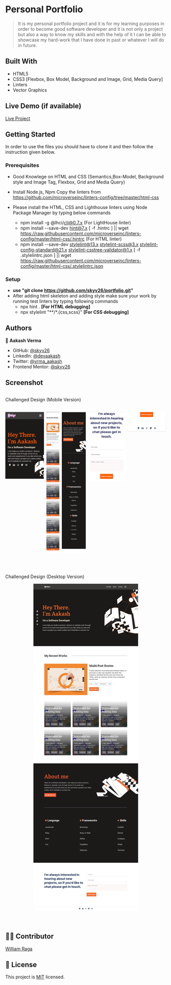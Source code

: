# Personal Portfolio

> It is my personal portfolio project and it is for my learning purposes in order to become good software developer and it is not only a project but also a way to know my skills and with the help of it I can be able to showcase my hard-work that I have done in past or whatever I will do in future.


## Built With

- HTML5
- CSS3 [Flexbox, Box Model, Background and Image, Grid, Media Query]
- Linters
- Vector Graphics


## Live Demo (if available)

[Live Project](https://skyv26.github.io/portfolio/)


## Getting Started

In order to use the files you should have to clone it and then follow the instruction given below.

### Prerequisites
 - Good Knowlege on HTML and CSS (Semantics,Box-Model, Background style and Image Tag, Flexbox, Grid and Media Query)
 - Install Node.js, Npm Copy the linters from https://github.com/microverseinc/linters-config/tree/master/html-css
 - Please install the HTML, CSS and Lighthouse linters using Node Package Manager by typing below commands
   
   * npm install -g @lhci/cli@0.7.x (For LightHouse linter)
   * npm install --save-dev hint@7.x
          [ -f .hintrc ] || wget https://raw.githubusercontent.com/microverseinc/linters-config/master/html-css/.hintrc (For HTML linter)
   * npm install --save-dev stylelint@13.x stylelint-scss@3.x stylelint-config-standard@21.x stylelint-csstree-validator@1.x
          [ -f .stylelintrc.json ] || wget https://raw.githubusercontent.com/microverseinc/linters-config/master/html-css/.stylelintrc.json

### Setup
- **use "git clone https://github.com/skyv26/portfolio.git"**
- After adding html skeleton and adding style make sure your work by running test linters by typing following commands
  * npx hint . **[For HTML debugging]**
  * npx stylelint "**/*.{css,scss}"   **[For CSS debugging]**

## Authors

👤 **Aakash Verma**

- GitHub: [@skyv26](https://github.com/skyv26)
- LinkedIn: [@devaakash](https://www.linkedin.com/in/devaakash/)
- Twitter: [@vrma_aakash](https://twitter.com/vrma_aakash)
- Frontend Mentor: [@skyv26](https://www.frontendmentor.io/profile/skyv26)

## Screenshot
<div style="display: flex; flex-direction: column; gap: 1rem;">

  <p>Challenged Design (Mobile Version)</p>
  
  <div style="display: flex; gap: 5px; align-items: flex-start; justify-content: center;">
    <a href="./assets/screenshot_1.png" target="_blank"><img src="./assets/screenshot_1.png" width="auto" height="auto"/></a>
    <a href="./assets/screenshot_2.png" target="_blank"><img src="./assets/screenshot_2.png" width="auto" height="auto"/></a>
    <a href="./assets/screenshot_3.png" target="_blank"><img src="./assets/screenshot_3.png" width="auto" height="auto"/></a>
    <a href="./assets/screenshot_4.png" target="_blank"><img src="./assets/screenshot_4.png" width="auto" height="auto"/></a>
    <a href="./assets/screenshot_5.png" target="_blank"><img src="./assets/screenshot_5.png" width="auto" height="auto"/></a>
  </div>
</div>

<br /> <br />
<p>Challenged Design (Desktop Version)</p>
  
  <div style="display: flex; gap: 5px; align-items: flex-start; justify-content: center; margin-bottom: 4rem;">
    <a href="./assets/desktop-screenshot.png" target="_blank"><img src="./assets/desktop-screenshot.png" width="auto" height="auto"/></a>
  </div>
</div>

## 🧑‍🦱 Contributor

[William Raga](https://github.com/itsmraga-hub)


## 📝 License

This project is [MIT](./LICENSE) licensed.
